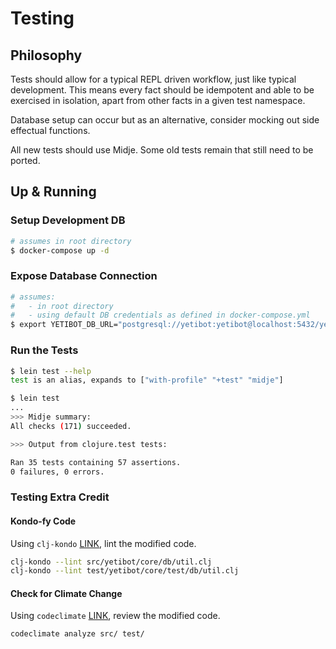 # Testing

## Philosophy

Tests should allow for a typical REPL driven workflow, just like typical development. This means every fact should be idempotent and able to be exercised in isolation, apart from other facts in a given test namespace.

Database setup can occur but as an alternative, consider mocking out side effectual functions.

All new tests should use Midje. Some old tests remain that still need to be ported.

## Up & Running

### Setup Development DB
```bash
# assumes in root directory
$ docker-compose up -d
```

### Expose Database Connection
```bash
# assumes:
#   - in root directory
#   - using default DB credentials as defined in docker-compose.yml
$ export YETIBOT_DB_URL="postgresql://yetibot:yetibot@localhost:5432/yetibot"
```

### Run the Tests
```bash
$ lein test --help
test is an alias, expands to ["with-profile" "+test" "midje"]

$ lein test
...
>>> Midje summary:
All checks (171) succeeded.

>>> Output from clojure.test tests:

Ran 35 tests containing 57 assertions.
0 failures, 0 errors.
```

### Testing Extra Credit
#### Kondo-fy Code
Using `clj-kondo` [LINK](https://github.com/clj-kondo/clj-kondo), lint the modified code.
```bash
clj-kondo --lint src/yetibot/core/db/util.clj
clj-kondo --lint test/yetibot/core/test/db/util.clj
```

#### Check for Climate Change
Using `codeclimate` [LINK](https://github.com/codeclimate/codeclimate), review the modified code.
```bash
codeclimate analyze src/ test/
```
